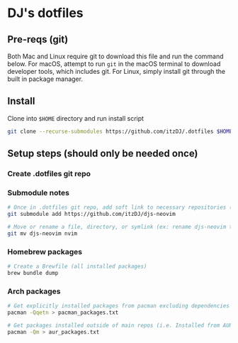 # DJ's dotfiles

## Pre-reqs (git)

Both Mac and Linux require git to download this file and run the command below. For macOS, attempt to run `git` in the macOS terminal to download developer tools, which includes git. For Linux, simply install git through the built in package manager.

## Install

Clone into `$HOME` directory and run install script

```bash
git clone --recurse-submodules https://github.com/itzDJ/.dotfiles $HOME/.dotfiles && /bin/bash ~/.dotfiles/install.sh
```

## Setup steps (should only be needed once)

### Create .dotfiles git repo

### Submodule notes

```bash
# Once in .dotfiles git repo, add soft link to necessary repositories (ex: nvim)
git submodule add https://github.com/itzDJ/djs-neovim

# Move or rename a file, directory, or symlink (ex: rename djs-neovim to nvim)
git mv djs-neovim nvim
```

### Homebrew packages

```bash
# Create a Brewfile (all installed packages)
brew bundle dump
```

### Arch packages

```bash
# Get explicitly installed packages from pacman excluding dependencies
pacman -Qqetn > pacman_packages.txt

# Get packages installed outside of main repos (i.e. Installed from AUR)
pacman -Qm > aur_packages.txt
```
